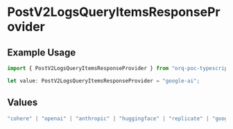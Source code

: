 # PostV2LogsQueryItemsResponseProvider

## Example Usage

```typescript
import { PostV2LogsQueryItemsResponseProvider } from "orq-poc-typescript-multi-env-version/models/operations";

let value: PostV2LogsQueryItemsResponseProvider = "google-ai";
```

## Values

```typescript
"cohere" | "openai" | "anthropic" | "huggingface" | "replicate" | "google" | "google-ai" | "azure" | "aws" | "anyscale" | "perplexity" | "groq" | "fal" | "leonardoai" | "nvidia"
```